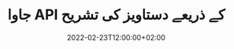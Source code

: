 ---
############################# Static ############################
layout: "product"
date: 2022-02-23T12:00:00+02:00
draft: false

product: "Annotation"
product_tag: "annotation"
platform: "Java"
platform_tag: "java"

############################# Head ############################
head_title: "جاوا دستاویز تشریح API | پی ڈی ایف ورڈ ایکسل پی پی ٹی ایکس امیجز دیکھیں اور تشریح کریں۔"
head_description: "جاوا دستاویز تشریح API۔ PDF Word DOCX، Excel XLSX، PPTX، EML EMLX، VSS VSD، OTP، CAD اور تصویری فائل فارمیٹس دیکھیں، ٹیگ کریں، تبصرہ کریں اور تشریح کریں۔"

############################# Header ##########################
title: "جاوا API کے ذریعے دستاویز کی تشریح"
description: "پی ڈی ایف، ایچ ٹی ایم ایل، ایم ایس آفس اور دیگر دستاویز فارمیٹس کو بغیر کسی بیرونی سافٹ ویئر کو انسٹال کیے دیکھنے اور تشریح کرنے کی صلاحیتوں کے ساتھ جاوا ایپلی کیشنز بنائیں۔"
button:
    enable: true
    icon: "fas fa-arrow-down"
    label: "مفت ٹرائل ڈاؤن لوڈ کریں۔"
    link: "https://downloads.groupdocs.com/annotation/java"

############################# SubMenu #########################
submenu:
    enable: true
    
    left:
        img_alt: "GroupDocs.Annotation for Java"
        image: "https://www.groupdocs.cloud/templates/groupdocs/images/product-logos/groupdocs-annotation-java.png"
        product: "GroupDocs.Annotation"
        platform: "Java"

    middle:
        button:
            # button loop
            - link: "#features"
              text: "خصوصیات"

            # button loop
            - link: "https://products.groupdocs.app/annotation"
              text: "لائیو ڈیمو"

            # button loop
            - link: "https://purchase.groupdocs.com/pricing/annotation/java"
              text: "قیمتوں کا تعین"

    right:
        link_download: "https://downloads.groupdocs.com/annotation"
        link_learn: "https://docs.groupdocs.com/annotation/java/"
        link_buy: "https://purchase.groupdocs.com"

############################# Overview ############################
overview:
    enable: true
    content: |
      GroupDocs.Annotation Java API ایک پروڈکٹ ہے جو آپ کو مختلف پلیٹ فارمز اور آپریٹنگ سسٹمز، جیسے کہ Android، MacOS، Linux، Windows پر دستاویزات میں تشریحات کے ساتھ کام کرنے کی اجازت دیتا ہے۔ GroupDocs.Annotation سادہ API کے ساتھ ایک لائبریری فراہم کرتا ہے جو بہت سے فوائد دیتا ہے: مثال کے طور پر، اگر آپ کو ڈیٹا کو خفیہ رکھنے کی ضرورت ہے یا آپ کو لائبریری کے ساتھ کام کرنے کے لیے کتنی طاقت کی ضرورت ہے، یا تشریحات کے ساتھ کام کو جزوی طور پر تبدیل کرنے کی ضرورت ہے، تو لائبریری بہت زیادہ ہے۔ ہلکا پھلکا اور لچکدار.

      جاوا API کے لیے GroupDocs.Annotation آپ کو مختلف قسم کے تشریحات کے ساتھ کام کرنے کی اجازت دیتا ہے، جس میں شامل ہیں: ٹیکسٹ، پولی لائن، ایریا، انڈر لائن، پوائنٹ، واٹر مارک، ایرو، ایلپس، ٹیکسٹ ریپلیسمنٹ، فاصلہ، ٹیکسٹ فیلڈ، ریسورس ریڈیکشن وغیرہ۔ مشہور دستاویزات کے فارمیٹس جیسے: PDF، HTML، Microsoft Office Word، Excel سپریڈ شیٹس، PowerPoint پریزنٹیشنز، Visio، Outlook ای میلز، تصاویر، میٹا فائلز، CAD ڈرائنگ اور دیگر مختلف فارمیٹس۔ API دستاویز کے صفحات کے تھمب نیلز حاصل کرنے کی صلاحیت فراہم کرتا ہے اور پی ڈی ایف فائلوں میں تشریح کو درآمد اور برآمد کرنے میں معاونت کرتا ہے۔

      لائبریری کا استعمال کرتے ہوئے، آپ [add](/annotation/java/bmp/)، [ترمیم](/annotation/java/bmp/)، [extract](/annotation/java/bmp/) اور [delete](/annotation/java/bmp/) دستاویزات سے تشریحات، دستاویزات کو گھمائیں، تھمب نیل حل تبدیل کریں اور یہ تمام امکانات کی مکمل فہرست نہیں ہے۔ یہ تمام معاون دستاویز فارمیٹس میں آپ کی ضروریات کے مطابق تشریحی خصوصیات کو اپنی مرضی کے مطابق بنانے کے لیے ڈیٹا آبجیکٹ کا ایک جامع سیٹ بھی پیش کرتا ہے۔

      جاوا API کے لیے GroupDocs.Annotation کے ساتھ کام کرنا بہت آسان ہے اور صرف چند بنیادی مراحل پر مشتمل ہے۔ سب سے پہلے آپ کو ایک لائسنس ترتیب دینے کی ضرورت ہے، پھر اس فائل کو منتخب کریں جس کے ساتھ آپ کام کرنا چاہتے ہیں، پھر کسی طرح دستاویز کی تشریحات (ڈیلیٹ/ترمیم/ایکسٹریکٹ/ڈیلیٹ) کے ساتھ جوڑ توڑ کریں اور نتیجہ کو محفوظ کریں۔ مزید معلومات کے لیے براہ کرم پروڈکٹ دیکھیں [دستاویزات](https://docs.groupdocs.com/annotation/java/getting-started/) یا ہماری [مثالیں](https://github.com/groupdocs-annotation/GroupDocs.Annotation-for-Java) سیٹ کریں۔
      
      GroupDocs.Annotation کو باقاعدگی سے اپ ڈیٹ کیا جاتا ہے اور اپنے صارفین کو مدد فراہم کرتا ہے، آپ ہمیشہ ہم سے کوئی سوال پوچھنے یا اپنے خیالات بھیجنے یا کسی نئی چیز کے لیے اپنی ضروریات کے بارے میں ہمیں بتانے کا خیرمقدم کرتے ہیں اور ہم اسے اپنے نئے ورژن میں بخوشی نافذ کریں گے۔
    tabs:
      enable: true
      
      ## TAB ONE ##
      tab_one:
        description: |
          ذیل میں جاوا کے لیے GroupDocs.Annotation کا ایک جائزہ ہے۔
      
        right:
          enable: true
          icon: "fab fa-html5"
          title:  جائزہ
          content: |
            * تشریحات شامل کریں۔
            * تشریحات برآمد کریں۔ 
            * تشریحات درآمد کریں۔
            * جواب پر مبنی تبصرے
            * تشریح مطابقت
      
      ## TAB TWO ##
      tab_two:
        description: |
          GroupDocs.Annotation for Java [تمام مقبول دستاویز فائل فارمیٹس](https://docs.groupdocs.com/annotation/java/supported-document-formats/) کو سپورٹ کرتا ہے بشمول: Microsoft Office، PDF، تصاویر اور بہت سے دوسرے۔

        left:
          enable: true
          table:
            # table loop
            - title: "Microsoft Office Formats"
              content: |
                * **Word**: [DOC](/annotation/java/doc/), [DOCX](/annotation/java/docx/), [DOCM](/annotation/java/docm/), [DOT](/annotation/java/dot/), [DOTX](/annotation/java/dotx/), [RTF](/annotation/java/rtf/)
                * **Excel**: [XLS](/annotation/java/xls/), [XLSX](/annotation/java/xlsx/), [XLSB](/annotation/java/xlsb/), [XLSM](/annotation/java/xlsm/)
                * **PowerPoint**: [PPT](/annotation/java/ppt/), [PPTX](/annotation/java/pptx/), [PPS](/annotation/java/pps/), [PPSX](/annotation/java/ppsx/), [POTM](/annotation/java/potm/), [POTX](/annotation/java/potx/), [PPSM](/annotation/java/ppsm/), [PPTM](/annotation/java/pptm/), [WMF](/annotation/java/wmf/), [EMF](/annotation/java/emf/)
                * **Outlook**: [EML](/annotation/java/eml/), [EMLX](/annotation/java/emlx/), [MSG](/annotation/java/msg/)
                * **Visio**: [VSS](/annotation/java/vss/), [VST](/annotation/java/vst/), [VSD](/annotation/java/vsd/), [VSDX](/annotation/java/vsdx/), [VSX](/annotation/java/vsx/)

        right:
          enable: true
          table:
            # table loop
            - title: "Other Formats"
              content: |
                * **Portable**: [PDF](/annotation/java/pdf/) (PDF/A-1a, PDF/A-1b, PDF/A-2a)
                * **OpenDocument**: [ODT](/annotation/java/odt/), [ODS](/annotation/java/ods/), [ODP](/annotation/java/odp/)
                * **Images**: [BMP](/annotation/java/bmp/), [JPG](/annotation/java/jpg/), [JPEG](/annotation/java/jpeg/), [TIFF](/annotation/java/tiff/), [TIF](/annotation/java/tif/), [PNG](/annotation/java/png/), [GIF](/annotation/java/gif/), [DCM](/annotation/java/dcm/), [DICOM](/annotation/java/dicom/)
                * **AutoCAD**: [DWG](/annotation/java/dwg/), [DXF](/annotation/java/dxf/), [CAD](/annotation/java/cad/)
                * **Other**: [HTM](/annotation/java/htm/), [HTML](/annotation/java/html/), [CSV](/annotation/java/csv/), [DJVU](/annotation/java/djvu/), [OTP](/annotation/java/otp/), [OTT](/annotation/java/ott/)

      ## TAB THREE ##
      tab_three:
        description: |
          جاوا کے لیے GroupDocs.Annotation درج ذیل آپریٹنگ سسٹمز، فریم ورکس اور پیکیج مینیجرز کی حمایت کرتا ہے:
        
        left:
          enable: true
          table:
            # table loop
            - icon: "fab fa-windows"
              title:  آپریٹنگ سسٹمز
              content: |
                * Microsoft Windows Desktop
                * Microsoft Windows Server
                * Linux
                * MacOS

            # table loop
            - icon: "fas fa-code"
              title:  تعاون یافتہ فریم ورک
              content: |
                * Java 7 (1.7) and above

        right:
          enable: true
          table:
            # table loop
            - icon: "fas fa-cogs"
              title:  ترقیاتی ماحول
              content: |
                * NetBeans
                * IntelliJ IDEA
                * Eclipse

            # table loop
            - icon: "fas fa-tools"
              title:  آٹومیشن ٹول بنائیں
              content: |
                * Maven

############################# Features ############################
features:
    enable: true
    title: جاوا خصوصیات کے لیے GroupDocs.Annotation

    feature:
      # feature loop
      - icon: "fas fa-copy"
        link: "https://docs.groupdocs.com/annotation/java/add-area-annotation/"
        content: دستاویز میں ایریا اینوٹیشن شامل کریں اور سادہ اور نیسٹڈ کمنٹس کو لنک کریں۔

      # feature loop
      - icon: "fas fa-eye"
        link: "https://docs.groupdocs.com/annotation/java/add-arrow-annotation/"
        content: تیر کی تشریح کا استعمال کرتے ہوئے کسی خاص مواد کی طرف اشارہ کریں۔

      # feature loop
      - icon: "fas fa-bolt"
        link: "https://docs.groupdocs.com/annotation/java/add-watermark-annotation/"
        content: ٹیکسٹ واٹر مارکس کو پی ڈی ایف، سلائیڈز، ایکسل ورک شیٹس، امیجز اور ڈایاگرام کو زاویہ کی پوزیشن پر سیٹ کریں
      
      # feature loop
      - icon: "fas fa-file-powerpoint"
        link: "https://docs.groupdocs.com/annotation/java/add-point-annotation/"
        content: پوائنٹ انوٹیشن کا استعمال کرتے ہوئے دستاویز میں کسی بھی جگہ پاپ اپ تبصرے شامل کریں۔

      # feature loop
      - icon: "fas fa-code"
        link: "https://docs.groupdocs.com/annotation/java/add-polyline-annotation/"
        content: لائن سیگمنٹس، آرک سیگمنٹس یا دونوں کی ترتیب کو مربوط کرنے کے لیے پولی لائن تشریح کا استعمال کریں

      # feature loop
      - icon: "fas fa-cloud"
        link: "https://docs.groupdocs.com/annotation/java/add-ellipse-annotation/"
        content: پی ڈی ایف، ورڈ ڈاکومنٹس، اسپریڈ شیٹس، پریزنٹیشنز، ڈایاگرامس اور امیجز میں بیضوی تشریح شامل کریں

      # feature loop
      - icon: "fas fa-remove-format"
        link: "https://docs.groupdocs.com/annotation/java/add-watermark-annotation/"
        content: پی ڈی ایف، پاورپوائنٹ، ایکسل، امیجز اور ڈایاگرامس کے لیے اینگلڈ واٹر مارکس شامل کریں۔

      # feature loop
      - icon: "fas fa-comment-slash"
        link: "https://docs.groupdocs.com/annotation/java/add-underline-annotation/"
        content: کسی دستاویز کی تصویری نمائندگی میں متن کی تشریح کے نقاط حاصل کریں۔

      # feature loop
      - icon: "fas fa-location-arrow"
        link: "https://docs.groupdocs.com/annotation/java/add-annotation-to-the-document/"
        content: کسی دستاویز میں مخصوص متن کو انڈر لائن، سٹرائیک تھرو یا اس میں ترمیم کریں۔

      # feature loop
      - icon: "fas fa-border-all"
        link: "https://docs.groupdocs.com/annotation/java/add-annotation-to-the-document/"
        content: کسی دستاویز میں ٹیکسٹ اسٹیمپ یا واٹر مارک اور ٹیکسٹ فیلڈ شامل کریں۔

      # feature loop
      - icon: "fas fa-wrench"
        link: "https://docs.groupdocs.com/annotation/java/add-point-annotation/"
        content: ورڈ دستاویزات اور پاورپوائنٹ پریزنٹیشنز کے درمیان تشریحات درآمد اور برآمد کریں۔

      # feature loop
      - icon: "fas fa-columns"
        link: "https://docs.groupdocs.com/annotation/java/add-strikeout-annotation/"
        content: متن، متن کی تبدیلی، واٹر مارک اور ریسورس ریڈیکشن تشریح کی اقسام کے ساتھ ایکسل اسپریڈشیٹ کی تشریح کریں

      # feature loop
      - icon: "fas fa-file-word"
        link: "https://docs.groupdocs.com/annotation/java/get-file-info/"
        content: پاورپوائنٹ پریزنٹیشنز اور سلائیڈز میں پولی لائن، سٹرائیک تھرو، انڈر لائن یا ٹیکسٹ تشریحات شامل کریں

      # feature loop
      - icon: "fas fa-envelope"
        link: "https://docs.groupdocs.com/annotation/java/basic-usage/"
        content: X، Y کوآرڈینیٹس کا استعمال کرتے ہوئے پریزنٹیشنز میں پوائنٹ کی تشریح کو نشان زد کریں۔

      # feature loop
      - icon: "fas fa-print"
        link: "https://docs.groupdocs.com/annotation/java/add-strikeout-annotation/"
        content: امیجز میں اسٹرائیک تھرو، ٹیکسٹ، انڈر لائن یا پولی لائن تشریحات شامل کریں۔

      # feature loop
      - icon: "fas fa-file-archive"
        link: "https://docs.groupdocs.com/annotation/java/add-link-annotation/"
        content: Visio Diagrams کے لیے دستاویز کی معلومات اور تصاویر حاصل کریں، جیسے VSS اور VSD
      
      # feature loop
      - icon: "fas fa-file-code"
        link: "https://docs.groupdocs.com/annotation/java/basic-usage/"
        content: دستاویز کے صفحات کے تھمب نیلز حاصل کریں اور ملٹی پیج TIFF فائلوں کے ساتھ کام کریں۔

      # feature loop
      - icon: "fas fa-file-excel"
        link: "https://docs.groupdocs.com/annotation/java/get-file-info/"
        content: ایک فنکشن کال کے ساتھ دستاویز کی تمام تشریحات حاصل کریں۔

      # feature loop
      - icon: "fas fa-heading"
        link: "https://docs.groupdocs.com/annotation/java/add-link-annotation/"
        content: پی ڈی ایف، ورڈ اور پاورپوائنٹ پریزنٹیشنز میں لنک تشریحات شامل کریں۔

      # feature loop
      - icon: "fas fa-project-diagram"
        link: "https://docs.groupdocs.com/annotation/java/add-point-annotation/"
        content: PDF، Word، Diagrams، Slides اور دیگر بڑے دستاویزی فارمیٹس کے لیے SVG پاتھ پارسنگ سپورٹ

      # feature loop
      - icon: "fas fa-cube"
        link: "https://docs.groupdocs.com/annotation/java/technical-support/"
        content: ورڈ دستاویزات میں واٹر مارک تشریح شامل کرنے اور متن کی تبدیلی کے لیے صفائی کے لیے معاونت

      # feature loop
      - icon: "fab fa-uncharted"
        link: "https://docs.groupdocs.com/annotation/java/technical-support/"
        content: ٹیکسٹ تشریحات کے لیے ڈایاگرام میں شکل پروسیسنگ سپورٹ
  
      # feature loop
      - icon: "fab fa-uncharted"
        link: "https://docs.groupdocs.com/annotation/java/advanced-usage/"
        content: تیز تر پروسیسنگ کے لیے دستاویزات کے صفحہ کے پیش نظاروں کو کیش کرکے وقت کی بچت کریں۔
  
      # feature loop
      - icon: "fab fa-uncharted"
        link: "https://docs.groupdocs.com/annotation/java/add-annotation-to-the-document/"
        content: پرانے فارمیٹس کے ساتھ بھی آسانی سے ورڈ، ایکسل اور پاورپوائنٹ دستاویزات کی تشریح کریں۔

      # feature loop
      - icon: "fab fa-uncharted"
        link: "https://docs.groupdocs.com/annotation/java/add-distance-annotation/"
        content: ایکسل، پاورپوائنٹ اور ڈایاگرام کے لیے فاصلاتی تشریح کیپشن دکھائیں۔

############################# Support ############################
support:
    enable: true

############################# Solutions ############################
solutions:
    enable: true
    title: GroupDocs.Annotation دیگر مقبول ترقیاتی ماحول کے لیے دستاویز دیکھنے والے APIs پیش کرتا ہے۔

    solution:
        # solution loop
        - img_alt: "GroupDocs.Annotation for .NET"
          image: "https://www.groupdocs.cloud/templates/groupdocs/images/product-logos/groupdocs-annotation-net.png"
          product: "GroupDocs.Annotation"
          platform: ".NET"
          link: "/annotation/net/"

############################# Back to top ###############################
back_to_top:
  enable: true
---